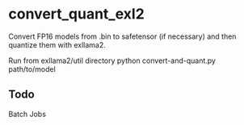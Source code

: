 # convert_quant_exl2
Convert FP16 models from .bin to safetensor (if necessary) and then quantize them with exllama2.

Run from exllama2/util directory
python convert-and-quant.py path/to/model

## Todo

Batch Jobs

